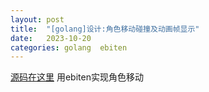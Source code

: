 ```yaml
---
layout: post
title:  "[golang]设计:角色移动碰撞及动画帧显示"
date:   2023-10-20
categories: golang	ebiten
---
```


[源码在这里](https://github.com/yuuuuuuan/runningman)	用ebiten实现角色移动
